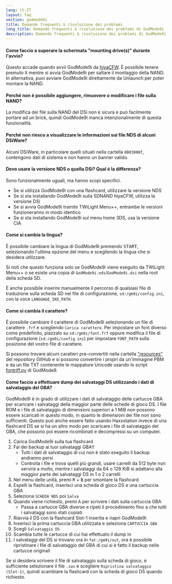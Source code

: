 ```yaml
---
lang: it-IT
layout: faq
section: godmode9i
title: Domande frequenti & risoluzione dei problemi
long_title: Domande frequenti & risoluzione dei problemi di GodMode9i
description: Domande frequenti & risoluzione dei problemi di GodMode9i
---
```


#### Come faccio a superare la schermata "mounting drive(s)" durante l'avvio?
Questo accade quando avvii GodMode9i da [hiyaCFW](../hiyacfw). È possibile tenere premuto <kbd class="face">X</kbd> mentre si avvia GodMode9i per saltare il montaggio della NAND. In alternativa, puoi avviare GodMode9i direttamente da Unlaunch per poter montare la NAND.

#### Perché non è possibile aggiungere, rimuovere o modificare i file sulla NAND?
La modifica dei file sulla NAND del DSi non è sicura e può facilmente portare ad un brick, quindi GodMode9i manca intenzionalmente di questa funzionalità.

#### Perché non riesco a visualizzare le informazioni sui file NDS di alcuni DSiWare?
Alcuni DSiWare, in particolare quelli situati nella cartella `0003000f`, contengono dati di sistema e non hanno un banner valido.

#### Devo usare la versione NDS o quella DSi? Qual è la differenza?
Sono funzionalmente uguali, ma hanno scopi specifici.
- Se si utilizza GodMode9i con una flashcard, utilizzare la versione NDS
- Se si sta installando GodMode9i sulla SDNAND hiyaCFW, utilizza la versione DSi
- Se si avvia GodMode9i tramite TWiLight Menu++, entrambe le versioni funzioneranno in modo identico
- Se si sta installando GodMode9i sul menu home 3DS, usa la versione CIA

#### Come si cambia la lingua?
È possibile cambiare la lingua di GodMode9i premendo <kbd>START</kbd>, selezionando l'ultima opzione del menu e scegliendo la lingua che si desidera utilizzare.

Si noti che questo funziona solo se GodMode9i viene eseguito da TWiLight Menu++ o se esiste una copia di `GodMode9i.nds`/`GodMode9i.dsi` nella root della scheda SD.

È anche possibile inserire manualmente il percorso di qualsiasi file di traduzione sulla scheda SD nel file di configurazione, `sd:/gm9i/config.ini`, con la voce `LANGUAGE_INI_PATH`.

#### Come si cambia il carattere?
È possibile cambiare il carattere di GodMode9i selezionando un file di carattere `.frf` e scegliendo `Carica carattere`. Per impostare un font diverso come predefinito, piazzalo su `sd:/gm9i/font.frf` oppure modifica il file di configurazione (`sd:/gm9i/config.ini`) per impostare `FONT_PATH` sulla posizione del vostro file di carattere.

Si possono trovare alcuni caratteri pre-convertiti nella cartella ["resources"](https://github.com/DS-Homebrew/GodMode9i/tree/master/resources/fonts) del repository GitHub e si possono convertire i propri da un'immagine PBM e da un file TXT contenente le mappature Unicode usando lo script [fontriff.py](https://github.com/d0k3/GodMode9/blob/master/utils/fontriff.py) di GodMode9.

#### Come faccio a effettuare dump dei salvataggi DS utilizzando i dati di salvataggio del GBA?
GodMode9i è in grado di utilizzare i dati di salvataggio delle cartucce GBA per scaricare i salvataggi della maggior parte delle schede di gioco DS. I file ROM e i file di salvataggio di dimensioni superiori a 1 MiB non possono essere scaricati in questo modo, in quanto le dimensioni dei file non sono sufficienti. Questo può anche essere fatto usando Haxxstation invece di una flashcard DS se si ha un altro modo per scaricare i file di salvataggio del GBA, che possono poi essere ricombinati e decompressi su un computer.

1. Carica GodMode9i sulla tua flashcard
1. Fai dei backup ai tuoi salvataggi GBA!!
   - Tutti i dati di salvataggio di cui non è stato eseguito il backup andranno persi
   - Controlla i file e trova quelli più grandi, usare carrelli da 512 byte non servirà a molto, mentre i salvataggi da 64 o 128 KiB si adattano alla maggior parte dei salvataggi DS in 1 o 2 carrelli
1. Nel menu delle unità, premi <kbd class="r">R</kbd> + <kbd class="face">B</kbd> per smontare la flashcard
1. Espelli la flashcard, inserisci una scheda di gioco DS e una cartuccia GBA
1. Seleziona `SCHEDA NDS` poi `Salva`
1. Quando viene richiesto, premi <kbd class="face">A</kbd> per scrivere i dati sulla cartuccia GBA
   - Passa a cartucce GBA diverse e ripeti il procedimento fino a che tutti i salvataggi sono stati copiati
1. Riavvia il DS con la flashcard Slot-1 inserita e riapri GodMode9i
1. Inserisci la prima cartuccia GBA utilizzata e seleziona `CARTUCCIA GBA`
1. Scegli `Salvataggio DS`
1. Scambia tutte le cartucce di cui hai effettuato il dump in
1. I salvataggi del DS si trovano ora in `fat:/gm9i/out`, ora è possibile ripristinare i file di salvataggio del GBA di cui si è fatto il backup nelle cartucce originali

Se si desidera scrivere il file di salvataggio sulla scheda di gioco, è sufficiente selezionare il file `.sav` e scegliere `Ripristina salvataggio (Slot-1)`, quindi scambiare la flashcard con la scheda di gioco DS quando richiesto.
